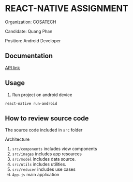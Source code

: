 # REACT-NATIVE ASSIGNMENT

Organization: COSATECH

Candidate: Quang Phan

Position: Android Developer

## Documentation

[API link](https://jsonplaceholder.typicode.com/posts)

## Usage

1. Run project on android device

```
react-native run-android
```

## How to review source code

The source code included in `src` folder 


Architecture

1. `src/components` includes view components
2. `src/images` includes app resources
3. `src/model` includes data source.
4. `src/utils` includes utilities.
5. `src/reducer` includes use cases
6. `App.js` main application
